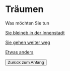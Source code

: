 <link rel="stylesheet" href="/Buchstadt-Leipzig/css/style.css">
<style>
.bgimg {
  background-image: url("https://upload.wikimedia.org/wikipedia/commons/4/44/Johann_Heinrich_Wilhelm_Tischbein_-_Goethe_in_der_roemischen_Campagna.jpg");
}
</style>

# Träumen

<div class="bgimg">
  <div class="question">
  <span class="border">Was möchten Sie tun</span>
  </div>
  <div class="choices">
  <p><a href="z_ak.html" class="button border">Sie bleineb in der Innenstadt</a></p>
  <p><a href="z_sh.html" class="button border">Sie gehen weiter weg</a></p>
  <p><a href="z_hb.html" class="button border">Etwas anders</a></p>
  </div>
</div>

<button type="button" onclick="history.back();">Zurück zum Anfang</button>
